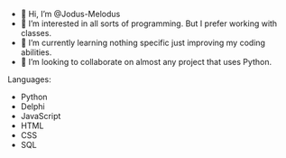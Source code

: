 - 👋 Hi, I’m @Jodus-Melodus
- 👀 I’m interested in all sorts of programming. But I prefer working with classes.
- 🌱 I’m currently learning nothing specific just improving my coding abilities.
- 💞️ I’m looking to collaborate on almost any project that uses Python.

Languages:
   - Python
   - Delphi
   - JavaScript
   - HTML
   - CSS
   - SQL

<!---
Jodus-Melodus/Jodus-Melodus is a ✨ special ✨ repository because its `README.md` (this file) appears on your GitHub profile.
You can click the Preview link to take a look at your changes.
--->
